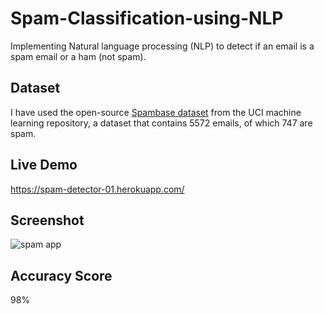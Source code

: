 # Spam-Classification-using-NLP
Implementing Natural language processing (NLP) to detect if an email is a spam email or a ham (not spam).

## Dataset
I have used the open-source [Spambase dataset](https://lionbridge.ai/articles/using-natural-language-processing-for-spam-detection-in-emails/) from the UCI machine learning repository, a dataset that contains 5572 emails, of which 747 are spam.

## Live Demo 
https://spam-detector-01.herokuapp.com/

## Screenshot 
![spam app](https://user-images.githubusercontent.com/73738015/103008662-7dcf2500-455b-11eb-9bf4-59facf19b7de.JPG)

## Accuracy Score
98%
